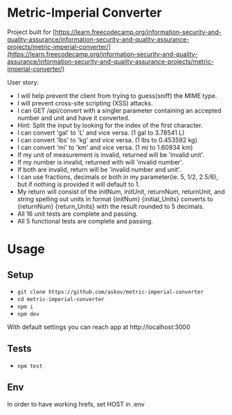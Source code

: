 # Metric-Imperial Converter

Project built for [https://learn.freecodecamp.org/information-security-and-quality-assurance/information-security-and-quality-assurance-projects/metric-imperial-converter/](https://learn.freecodecamp.org/information-security-and-quality-assurance/information-security-and-quality-assurance-projects/metric-imperial-converter/)

User story:

- I will help prevent the client from trying to guess(sniff) the MIME type.
- I will prevent cross-site scripting (XSS) attacks.
- I can GET /api/convert with a singler parameter containing an accepted number and unit and have it converted.
- Hint: Split the input by looking for the index of the first character.
- I can convert 'gal' to 'L' and vice versa. (1 gal to 3.78541 L)
- I can convert 'lbs' to 'kg' and vice versa. (1 lbs to 0.453592 kg)
- I can convert 'mi' to 'km' and vice versa. (1 mi to 1.60934 km)
- If my unit of measurement is invalid, returned will be 'invalid unit'.
- If my number is invalid, returned with will 'invalid number'.
- If both are invalid, return will be 'invalid number and unit'.
- I can use fractions, decimals or both in my parameter(ie. 5, 1/2, 2.5/6), but if nothing is provided it will default to 1.
- My return will consist of the initNum, initUnit, returnNum, returnUnit, and string spelling out units in format {initNum} {initial_Units} converts to {returnNum} {return_Units} with the result rounded to 5 decimals.
- All 16 unit tests are complete and passing.
- All 5 functional tests are complete and passing.

# Usage
## Setup
- `git clone https://github.com/askov/metric-imperial-converter`
- `cd metric-imperial-converter`
- `npm i`
- `npm dev`

With default settings you can reach app at http://localhost:3000

## Tests
- `npm test`

## Env
In order to have working hrefs, set HOST in .env

